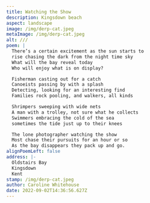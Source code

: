 ```yaml
---
title: Watching the Show
description: Kingsdown beach
aspect: landscape
image: /img/derp-cat.jpeg
metaImage: /img/derp-cat.jpeg
alt: ///
poem: |
  There’s a certain excitement as the sun starts to 
  rise chasing the dark from the night time sky
  What will the bay reveal today
  Who will enjoy what is on display?

  Fisherman casting out for a catch
  Canoeists passing by with a splash
  Detecting, looking for an interesting find
  Families rock pooling, and walkers, all kinds

  Shrimpers sweeping with wide nets
  A man with a trolley, not sure what he collects
  Swimmers embracing the cold of the sea
  sometimes the tide just up to their knees

  The lone photographer watching the show
  Most chase their pursuits for an hour or so
  As the bay disappears they pack up and go.
alignPoemLeft: false
address: |-
  Oldstairs Bay
  Kingsdown
  Kent
stamp: /img/derp-cat.jpeg
author: Caroline Whitehouse
date: 2022-09-02T14:36:56.627Z
---
```

